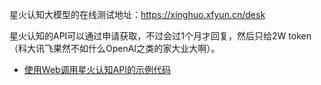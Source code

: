 星火认知大模型的在线测试地址：<https://xinghuo.xfyun.cn/desk>

星火认知的API可以通过申请获取，不过会过1个月才回复，然后只给2W token（科大讯飞果然不如什么OpenAI之类的家大业大啊）。
- [使用Web调用星火认知API的示例代码](spark_web.py)